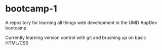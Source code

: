 # bootcamp-1
A repository for learning all things web development in the UMD AppDev bootcamp. 

Currently learning version control with git and brushing up on basic HTML/CSS